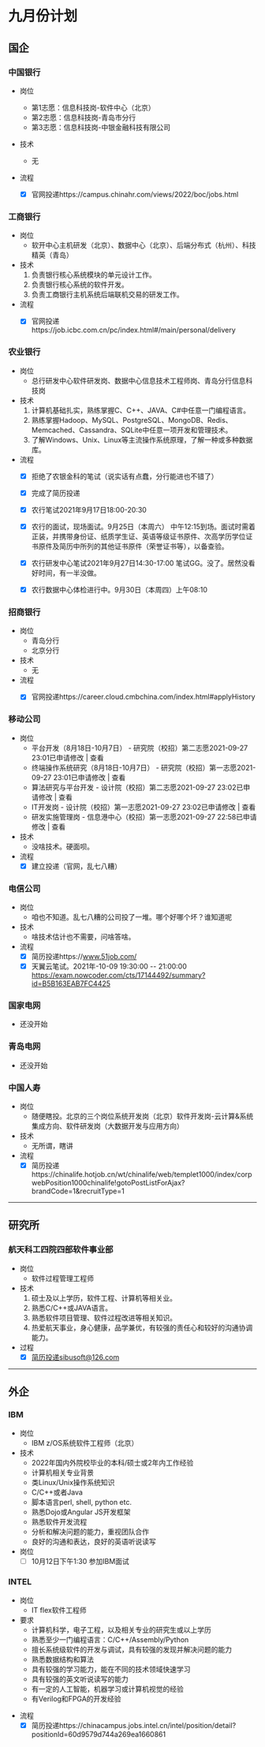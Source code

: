 
# 九月份计划

## 国企

### 中国银行 
* 岗位
  * 第1志愿：信息科技岗-软件中心（北京）
  * 第2志愿：信息科技岗-青岛市分行
  * 第3志愿：信息科技岗-中银金融科技有限公司

* 技术
  * 无
* 流程
  * [x] 官网投递https://campus.chinahr.com/views/2022/boc/jobs.html


### 工商银行
* 岗位
  * 软开中心主机研发（北京）、数据中心（北京）、后端分布式（杭州）、科技精英（青岛）
* 技术
  1. 负责银行核心系统模块的单元设计工作。
  2. 负责银行核心系统的软件开发。
  3. 负责工商银行主机系统后端联机交易的研发工作。
* 流程
  * [x] 官网投递https://job.icbc.com.cn/pc/index.html#/main/personal/delivery


### 农业银行
* 岗位
  * 总行研发中心软件研发岗、数据中心信息技术工程师岗、青岛分行信息科技岗
* 技术
  1. 计算机基础扎实，熟练掌握C、C++、JAVA、C#中任意一门编程语言。
  2. 熟练掌握Hadoop、MySQL、PostgreSQL、MongoDB、Redis、Memcached、Cassandra、SQLite中任意一项开发和管理技术。
  3. 了解Windows、Unix、Linux等主流操作系统原理，了解一种或多种数据库。
* 流程
  * [x] 拒绝了农银金科的笔试（说实话有点蠢，分行能进也不错了）
  * [x] 完成了简历投递
  * [x] 农行笔试2021年9月17日18:00-20:30
  * [x] 农行的面试，现场面试。9月25日（本周六） 中午12:15到场。面试时需着正装，并携带身份证、纸质学生证、英语等级证书原件、次高学历学位证书原件及简历中所列的其他证书原件（荣誉证书等），以备查验。
  * [x] 农行研发中心笔试2021年9月27日14:30-17:00 笔试GG。没了。居然没看好时间，有一半没做。
  * [x] 农行数据中心体检进行中。9月30日（本周四）上午08:10




### 招商银行
* 岗位
  * 青岛分行
  * 北京分行
* 技术
  * 无
* 流程
  * [x] 官网投递https://career.cloud.cmbchina.com/index.html#applyHistory



### 移动公司

* 岗位
  * 平台开发（8月18日-10月7日） - 研究院（校招）第二志愿2021-09-27 23:01已申请修改  |  查看
  * 终端操作系统研究（8月18日-10月7日） - 研究院（校招）第一志愿2021-09-27 23:01已申请修改  |  查看
  * 算法研究与平台开发 - 设计院（校招）第二志愿2021-09-27 23:02已申请修改  |  查看
  * IT开发岗 - 设计院（校招）第一志愿2021-09-27 23:02已申请修改  |  查看
  * 研发实施管理岗 - 信息港中心（校招）第一志愿2021-09-27 22:58已申请修改  |  查看
* 技术
  * 没啥技术。硬面呗。
* 流程
  * [x] 建立投递（官网，乱七八糟）

### 电信公司
* 岗位
  * 咱也不知道。乱七八糟的公司投了一堆。哪个好哪个坏？谁知道呢
* 技术
  * 啥技术估计也不需要，问啥答啥。
* 流程
  * [x] 简历投递https://www.51job.com/
  * [x] 天翼云笔试。2021年-10-09 19:30:00 -- 21:00:00 https://exam.nowcoder.com/cts/17144492/summary?id=B5B163EAB7FC4425

### 国家电网
* 还没开始
### 青岛电网
* 还没开始



### 中国人寿
* 岗位
  * 随便瞎投。北京的三个岗位系统开发岗（北京）软件开发岗-云计算&系统集成方向、软件研发岗（大数据开发与应用方向）
* 技术
  * 无所谓，瞎讲
* 流程
  * [x] 简历投递https://chinalife.hotjob.cn/wt/chinalife/web/templet1000/index/corpwebPosition1000chinalife!gotoPostListForAjax?brandCode=1&recruitType=1
-----------------------
## 研究所

### 航天科工四院四部软件事业部

* 岗位
  * 软件过程管理工程师
* 技术
  1.  硕士及以上学历，软件工程、计算机等相关业。
  2.  熟悉C/C++或JAVA语言。
  3.  熟悉软件项目管理、软件过程改进等相关知识。
  4.  热爱航天事业，身心健康，品学兼优，有较强的责任心和较好的沟通协调能力。
* 过程
  * [x] 简历投递sibusoft@126.com
---- 

## 外企

### IBM
* 岗位
  * IBM z/OS系统软件工程师（北京）
* 技术
  * 2022年国内外院校毕业的本科/硕士或2年内工作经验
  * 计算机相关专业背景
  * 类Linux/Unix操作系统知识
  * C/C++或者Java
  * 脚本语言perl, shell, python etc.
  * 熟悉Dojo或Angular JS开发框架
  * 熟悉软件开发流程
  * 分析和解决问题的能力，重视团队合作
  * 良好的沟通和表达，良好的英语听说读写
* 岗位
  * [ ] 10月12日下午1:30 参加IBM面试

### INTEL

* 岗位
  * IT flex软件工程师
* 要求
  - 计算机科学，电子工程，以及相关专业的研究生或以上学历
  - 熟悉至少一门编程语言：C/C++/Assembly/Python
  - 擅长系统级软件的开发与调试，具有较强的发现并解决问题的能力
  - 熟悉数据结构和算法
  - 具有较强的学习能力，能在不同的技术领域快速学习
  - 具有较强的英文听说读写的能力
  - 有一定的人工智能，机器学习或计算机视觉的经验
  - 有Verilog和FPGA的开发经验
- 流程
  - [x] 简历投递https://chinacampus.jobs.intel.cn/intel/position/detail?positionId=60d9579d744a269ea1660861